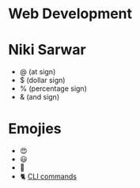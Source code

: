 # Web Development
# Niki Sarwar
* @ (at sign)
* $ (dollar sign)
* % (percentage sign)
* & (and sign)
# Emojies
* 😍
* 😃
* 🖤
* 🐈
[CLI commands](docs/cli.md)